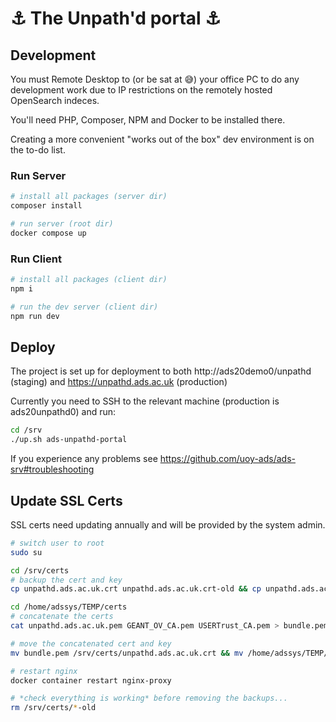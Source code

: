 # :anchor: The Unpath'd portal :anchor:

## Development

You must Remote Desktop to (or be sat at :sweat_smile:) your office PC to do any development work due to IP restrictions on the remotely hosted OpenSearch indeces.

You'll need PHP, Composer, NPM and Docker to be installed there.

Creating a more convenient "works out of the box" dev environment is on the to-do list.

### Run Server

``` bash
# install all packages (server dir)
composer install

# run server (root dir)
docker compose up

```

### Run Client

``` bash
# install all packages (client dir)
npm i

# run the dev server (client dir)
npm run dev
```

## Deploy

The project is set up for deployment to both http://ads20demo0/unpathd (staging) and https://unpathd.ads.ac.uk (production)

Currently you need to SSH to the relevant machine (production is ads20unpathd0) and run:

``` bash
cd /srv
./up.sh ads-unpathd-portal
```

If you experience any problems see https://github.com/uoy-ads/ads-srv#troubleshooting

## Update SSL Certs

SSL certs need updating annually and will be provided by the system admin.

``` bash
# switch user to root
sudo su

cd /srv/certs
# backup the cert and key
cp unpathd.ads.ac.uk.crt unpathd.ads.ac.uk.crt-old && cp unpathd.ads.ac.uk.key unpathd.ads.ac.uk.key-old

cd /home/adssys/TEMP/certs
# concatenate the certs
cat unpathd.ads.ac.uk.pem GEANT_OV_CA.pem USERTrust_CA.pem > bundle.pem

# move the concatenated cert and key
mv bundle.pem /srv/certs/unpathd.ads.ac.uk.crt && mv /home/adssys/TEMP/key/unpathd.ads.ac.uk.key /srv/certs/unpathd.ads.ac.uk.key

# restart nginx
docker container restart nginx-proxy

# *check everything is working* before removing the backups...
rm /srv/certs/*-old
```

